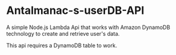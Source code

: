 # Antalmanac-s-userDB-API
A simple Node.js Lambda Api that works with Amazon DynamoDB technology to create and retrieve user's data.

This api requires a DynamoDB table to work.
